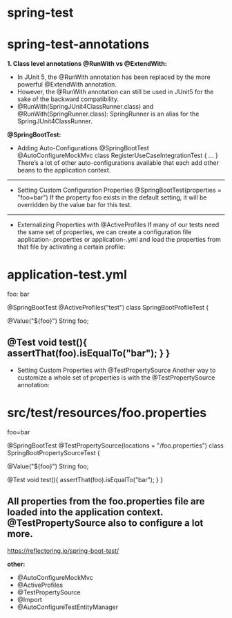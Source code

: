 # spring-test

# spring-test-annotations

**1. Class level annotations**
**@RunWith vs @ExtendWith:**
- In JUnit 5, the @RunWith annotation has been replaced by the more powerful @ExtendWith annotation.
- However, the @RunWith annotation can still be used in JUnit5 for the sake of the backward compatibility.
- @RunWith(SpringJUnit4ClassRunner.class) and @RunWith(SpringRunner.class): SpringRunner is an alias for the SpringJUnit4ClassRunner.

**@SpringBootTest:**
- Adding Auto-Configurations
@SpringBootTest
@AutoConfigureMockMvc
class RegisterUseCaseIntegrationTest {
  ...
}
There’s a lot of other auto-configurations available that each add other beans to the application context.
---
- Setting Custom Configuration Properties
@SpringBootTest(properties = "foo=bar")
If the property foo exists in the default setting, it will be overridden by the value bar for this test.
---
- Externalizing Properties with @ActiveProfiles
If many of our tests need the same set of properties, we can create a configuration file application-<profile>.properties or application-<profile>.yml and load the properties from that file by activating a certain profile:

# application-test.yml
foo: bar

@SpringBootTest
@ActiveProfiles("test")
class SpringBootProfileTest {

  @Value("${foo}")
  String foo;

  @Test
  void test(){
    assertThat(foo).isEqualTo("bar");
  }
}
---
- Setting Custom Properties with @TestPropertySource
Another way to customize a whole set of properties is with the @TestPropertySource annotation:

# src/test/resources/foo.properties
foo=bar

@SpringBootTest
@TestPropertySource(locations = "/foo.properties")
class SpringBootPropertySourceTest {

  @Value("${foo}")
  String foo;

  @Test
  void test(){
    assertThat(foo).isEqualTo("bar");
  }
}

All properties from the foo.properties file are loaded into the application context. @TestPropertySource also to configure a lot more.
---
https://reflectoring.io/spring-boot-test/

**other:**
- @AutoConfigureMockMvc
- @ActiveProfiles
- @TestPropertySource
- @Import
- @AutoConfigureTestEntityManager
